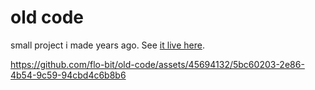 # old code

small project i made years ago. See [it live here](https://flo-bit.github.io/old-code/).

https://github.com/flo-bit/old-code/assets/45694132/5bc60203-2e86-4b54-9c59-94cbd4c6b8b6

